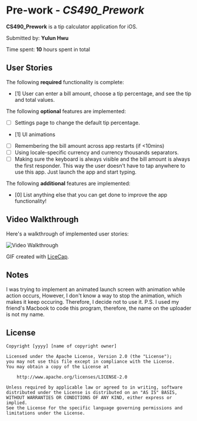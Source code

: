 # Pre-work - *CS490_Prework*

**CS490_Prework** is a tip calculator application for iOS.

Submitted by: **Yulun Hwu**

Time spent: **10** hours spent in total

## User Stories

The following **required** functionality is complete:
* [1] User can enter a bill amount, choose a tip percentage, and see the tip and total values.

The following **optional** features are implemented:
* [ ] Settings page to change the default tip percentage.
* [1] UI animations
* [ ] Remembering the bill amount across app restarts (if <10mins)
* [ ] Using locale-specific currency and currency thousands separators.
* [ ] Making sure the keyboard is always visible and the bill amount is always the first responder. This way the user doesn't have to tap anywhere to use this app. Just launch the app and start typing.

The following **additional** features are implemented:

- [0] List anything else that you can get done to improve the app functionality!

## Video Walkthrough 

Here's a walkthrough of implemented user stories:

<img src='http://i.imgur.com/2b7gmH8.gifv' title='Video Walkthrough' width='' alt='Video Walkthrough' />

GIF created with [LiceCap](http://www.cockos.com/licecap/).

## Notes

I was trying to implement an animated launch screen with animation while action occurs, However, I don't know a way to stop the animation, which makes it keep occuring. Therefore, I decide not to use it.
P.S. I used my friend's Macbook to code this program, therefore, the name on the uploader is not my name.
## License

    Copyright [yyyy] [name of copyright owner]

    Licensed under the Apache License, Version 2.0 (the "License");
    you may not use this file except in compliance with the License.
    You may obtain a copy of the License at

        http://www.apache.org/licenses/LICENSE-2.0

    Unless required by applicable law or agreed to in writing, software
    distributed under the License is distributed on an "AS IS" BASIS,
    WITHOUT WARRANTIES OR CONDITIONS OF ANY KIND, either express or implied.
    See the License for the specific language governing permissions and
    limitations under the License.
